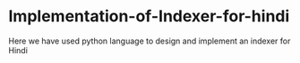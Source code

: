 # Implementation-of-Indexer-for-hindi
Here we have used python language to design and implement an indexer for Hindi
